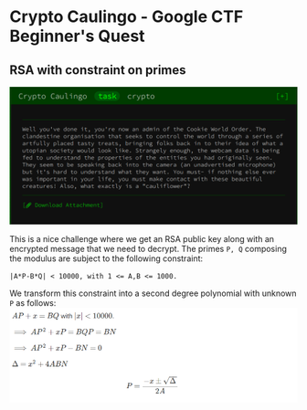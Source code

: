 # Crypto Caulingo - Google CTF Beginner's Quest
## RSA with constraint on primes
![Math](cryptocaulingo.png)

This is a nice challenge where we get an RSA public key along with an encrypted message that we need to decrypt. The primes `P, Q` composing the modulus are subject to the following constraint:
```
|A*P-B*Q| < 10000, with 1 <= A,B <= 1000.
```
We transform this constraint into a second degree polynomial with unknown `P` as follows:
![Math](mathcaulingo.png)


